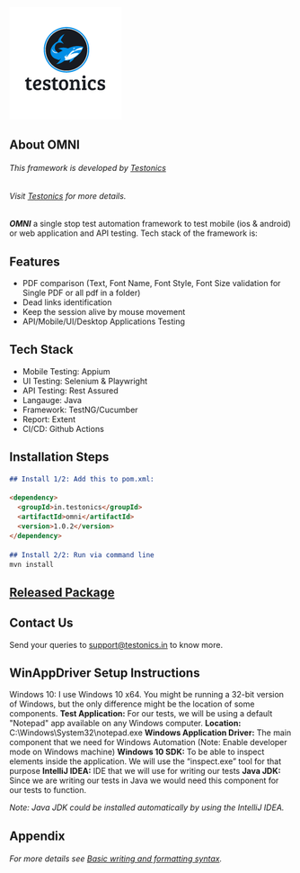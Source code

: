 ![Image](docs/Logo.png)

## About OMNI

###### This framework is developed by [Testonics](https://www.testonics.in) 
###### Visit [Testonics](https://www.testonics.in) for more details.

***OMNI*** a single stop test automation framework to test mobile (ios & android) or web application and API testing. Tech stack of the framework is:

## Features

- PDF comparison (Text, Font Name, Font Style, Font Size validation for Single PDF or all pdf in a folder)
- Dead links identification
- Keep the session alive by mouse movement
- API/Mobile/UI/Desktop Applications Testing

## Tech Stack

- Mobile Testing: Appium
- UI Testing: Selenium & Playwright
- API Testing: Rest Assured
- Langauge: Java
- Framework: TestNG/Cucumber
- Report: Extent
- CI/CD: Github Actions

## Installation Steps
```markdown
## Install 1/2: Add this to pom.xml:

<dependency>
  <groupId>in.testonics</groupId>
  <artifactId>omni</artifactId>
  <version>1.0.2</version>
</dependency>

## Install 2/2: Run via command line
mvn install
```

## [Released Package](https://github.com/testonics/Omni/packages/)

## Contact Us

Send your queries to support@testonics.in to know more.

## WinAppDriver Setup Instructions

Windows 10: I use Windows 10 x64. 
You might be running a 32-bit version of Windows, but the only difference might be the location of some components.
**Test Application:** For our tests, we will be using a default "Notepad" app available on any Windows computer.
**Location:** C:\Windows\System32\notepad.exe
**Windows Application Driver:** The main component that we need for Windows Automation (Note: Enable developer mode on Windows machine)
**Windows 10 SDK:** To be able to inspect elements inside the application. We will use the “inspect.exe” tool for that purpose
**IntelliJ IDEA:** IDE that we will use for writing our tests
**Java JDK:** Since we are writing our tests in Java we would need this component for our tests to function.

_Note: Java JDK could be installed automatically by using the IntelliJ IDEA._

## Appendix

###### For more details see [Basic writing and formatting syntax](https://docs.github.com/en/github/writing-on-github/getting-started-with-writing-and-formatting-on-github/basic-writing-and-formatting-syntax).

